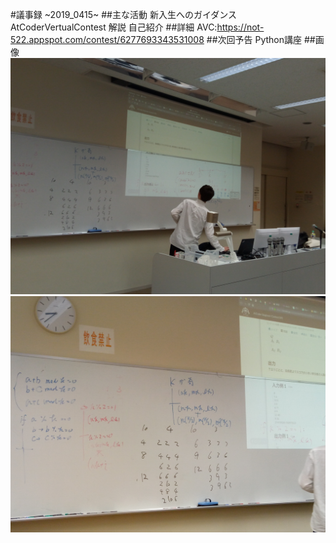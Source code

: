 #議事録 ~2019_0415~ 
##主な活動 
新入生へのガイダンス 
AtCoderVertualContest 
解説 
自己紹介 
##詳細 
AVC:<https://not-522.appspot.com/contest/6277693343531008>
##次回予告 
Python講座
##画像 
![画像1](pic/2019_0415_01.jpg)
![画像2](pic/2019_0415_02.jpg)